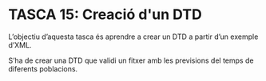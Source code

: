 # TASCA 15: Creació d'un DTD
L’objectiu d’aquesta tasca és aprendre a crear un DTD a partir d’un exemple d’XML.

S’ha de crear una DTD que validi un fitxer amb les previsions del temps de diferents poblacions.
